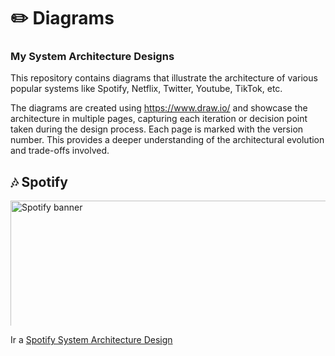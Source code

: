 # ✏️ Diagrams 

###  My System Architecture Designs

This repository contains diagrams that illustrate the architecture of various popular systems like Spotify, Netflix, Twitter, Youtube, TikTok, etc.

The diagrams are created using  https://www.draw.io/ and showcase the architecture in multiple pages, capturing each iteration or decision point taken during the design process. Each page is marked with the version number. This provides a deeper understanding of the architectural evolution and trade-offs involved.


## 🎶 Spotify

<img src="https://image-cdn.hypb.st/https%3A%2F%2Fhypebeast.com%2Fimage%2F2023%2F09%2Fspotify-showcase-campaign-paid-sponsorship-1.jpg?cbr=1&q=90" alt="Spotify banner" style="max-height: 200px; width: 100vw; object-fit: cover;">

Ir a [Spotify System Architecture Design](spotify/README.md)

